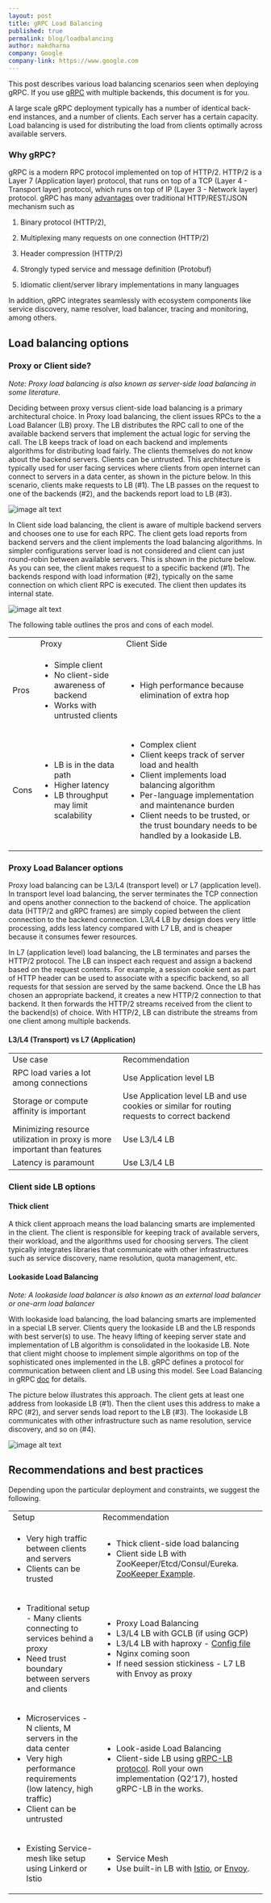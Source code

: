 ```yaml
---
layout: post
title: gRPC Load Balancing
published: true
permalink: blog/loadbalancing
author: makdharma
company: Google
company-link: https://www.google.com
---
```


This post describes various load balancing scenarios seen when deploying gRPC. If you use [gRPC](/) with multiple backends, this document is for you.

A large scale gRPC deployment typically has a number of identical back-end instances, and a number of clients. Each server has a certain capacity. Load balancing is used for distributing the load from clients optimally across available servers.

<!--more-->

### Why gRPC?

gRPC is a modern RPC protocol implemented on top of HTTP/2. HTTP/2 is a Layer 7 (Application layer) protocol, that runs on top of a TCP (Layer 4 - Transport layer) protocol, which runs on top of IP (Layer 3 - Network layer) protocol. gRPC has many [advantages](https://http2.github.io/faq/#why-is-http2-binary) over traditional HTTP/REST/JSON mechanism such as

1. Binary protocol (HTTP/2), 

2. Multiplexing many requests on one connection (HTTP/2)

3. Header compression (HTTP/2)

4. Strongly typed service and message definition (Protobuf)

5. Idiomatic client/server library implementations in many languages

In addition, gRPC integrates seamlessly with ecosystem components like service discovery, name resolver, load balancer, tracing and monitoring, among others. 

## Load balancing options

### Proxy or Client side?

*Note: Proxy load balancing is also known as server-side load balancing in some literature.*

Deciding between proxy versus client-side load balancing is a primary architectural choice. In Proxy load balancing, the client issues RPCs to the a Load Balancer (LB) proxy. The LB distributes the RPC call to one of the available backend servers that implement the actual logic for serving the call. The LB keeps track of load on each backend and implements algorithms for distributing load fairly. The clients themselves do not know about the backend servers. Clients can be untrusted. This architecture is typically used for user facing services where clients from open internet can connect to servers in a data center, as shown in the picture below. In this scenario, clients make requests to LB (#1). The LB passes on the request to one of the backends (#2), and the backends report load to LB (#3).

![image alt text](../img/image_0.png)

In Client side load balancing, the client is aware of multiple backend servers and chooses one to use for each RPC. The client gets load reports from backend servers and the client implements the load balancing algorithms. In simpler configurations server load is not considered and client can just round-robin between available servers. This is shown in the picture below. As you can see, the client makes request to a specific backend (#1). The backends respond with load information (#2), typically on the same connection on which client RPC is executed. The client then updates its internal state.

![image alt text](../img/image_1.png)

The following table outlines the pros and cons of each model.

<table>
  <tr>
    <td></td>
    <td>Proxy</td>
    <td>Client Side</td>
  </tr>
  <tr>
    <td>Pros</td>
    <td markdown="1">
    
* Simple client
* No client-side awareness of backend
* Works with untrusted clients

</td>
    <td markdown="1">
    
* High performance because elimination of extra hop
</td>
  </tr>
  <tr>
    <td>Cons</td>
    <td markdown="1">
    
* LB is in the data path
* Higher latency
* LB throughput may limit scalability
</td>
    <td markdown="1">
    
* Complex client
* Client keeps track of server load and health
* Client implements load balancing algorithm
* Per-language implementation and maintenance burden
* Client needs to be trusted, or the trust boundary needs to be handled by a lookaside LB.

</td>
  </tr>
</table>


### Proxy Load Balancer options

Proxy load balancing can be L3/L4 (transport level) or L7 (application level). In transport level load balancing, the server terminates the TCP connection and opens another connection to the backend of choice. The application data (HTTP/2 and gRPC frames) are simply copied between the client connection to the backend connection. L3/L4 LB by design does very little processing, adds less latency compared with  L7 LB, and is cheaper because it consumes fewer resources.

In L7 (application level) load balancing, the LB terminates and parses the HTTP/2 protocol. The LB can inspect each request and assign a backend based on the request contents. For example, a session cookie sent as part of HTTP header can be used to associate with a specific backend, so all requests for that session are served by the same backend. Once the LB has chosen an appropriate backend, it creates a new HTTP/2 connection to that backend. It then forwards the HTTP/2 streams received from the client to the backend(s) of choice. With HTTP/2, LB can distribute the streams from one client among multiple backends.

#### L3/L4 (Transport) vs L7 (Application)

<table>
  <tr>
    <td>
    Use case
    </td>
    <td>
    Recommendation
    </td>
  </tr>
  <tr>
    <td>RPC load varies a lot among connections</td>
    <td>Use Application level LB</td>
  </tr>
  <tr>
    <td>Storage or compute affinity is important</td>
    <td>Use Application level LB and use cookies or similar for routing requests to correct backend</td>
  </tr>
  <tr>
    <td>Minimizing resource utilization in proxy is more important than features</td>
    <td>Use L3/L4 LB</td>
  </tr>
  <tr>
    <td>Latency is paramount</td>
    <td>Use L3/L4 LB</td>
  </tr>
</table>


### Client side LB options

#### Thick client

A thick client approach means the load balancing smarts are implemented in the client. The client is responsible for keeping track of available servers, their workload, and the algorithms used for choosing servers. The client typically integrates libraries that communicate with other infrastructures such as service discovery, name resolution, quota management, etc.

#### Lookaside Load Balancing

*Note: A lookaside load balancer is also known as an external load balancer or one-arm load balancer*

With lookaside load balancing, the load balancing smarts are implemented in a special LB server. Clients query the lookaside LB and the LB responds with best server(s) to use. The heavy lifting of keeping server state and implementation of LB algorithm is consolidated in the lookaside LB. Note that client might choose to implement simple algorithms on top of the sophisticated ones implemented in the LB. gRPC defines a protocol for communication between client and LB using this model. See Load Balancing in gRPC [doc](https://github.com/grpc/grpc/blob/master/doc/load-balancing.md) for details.

The picture below illustrates this approach. The client gets at least one address from lookaside LB (#1). Then the client uses this address to make a RPC (#2), and server sends load report to the LB (#3). The lookaside LB communicates with other infrastructure such as name resolution, service discovery, and so on (#4).

![image alt text](../img/image_2.png)

## Recommendations and best practices

Depending upon the particular deployment and constraints, we suggest the following.

<table>
  <tr>
    <td>Setup</td>
    <td>Recommendation</td>
  </tr>
  <tr>
    <td markdown="1">
    
* Very high traffic between clients and servers
* Clients can be trusted
</td>
    <td markdown="1">
    
* Thick client-side load balancing
* Client side LB with ZooKeeper/Etcd/Consul/Eureka. [ZooKeeper Example](https://github.com/makdharma/grpc-zookeeper-lb).

</td>
  </tr>
  <tr>
    <td markdown="1">
    
* Traditional setup - Many clients connecting to services behind a proxy
* Need trust boundary between servers and clients
</td>
    <td markdown="1">
    
* Proxy Load Balancing
* L3/L4 LB with GCLB (if using GCP)
* L3/L4 LB with haproxy - [Config file](https://gist.github.com/thpham/114d20de8472b2cef966)
* Nginx coming soon
* If need session stickiness - L7 LB with Envoy as proxy
</td>
  </tr>
  <tr>
    <td markdown="1">
    
* Microservices - N clients, M servers in the data center
* Very high performance requirements (low latency, high traffic)
* Client can be untrusted
</td>
    <td markdown="1">
    
* Look-aside Load Balancing
* Client-side LB using [gRPC-LB protocol](https://github.com/grpc/grpc/blob/master/doc/load-balancing.md). Roll your own implementation (Q2’17), hosted gRPC-LB in the works.
</td>
  </tr>
  <tr>
    <td markdown="1">
    
* Existing Service-mesh like setup using Linkerd or Istio
</td>
    <td markdown="1">
    
* Service Mesh
* Use built-in LB with [Istio](https://istio.io/), or [Envoy](https://github.com/lyft/envoy).
</td>
  </tr>
</table>

